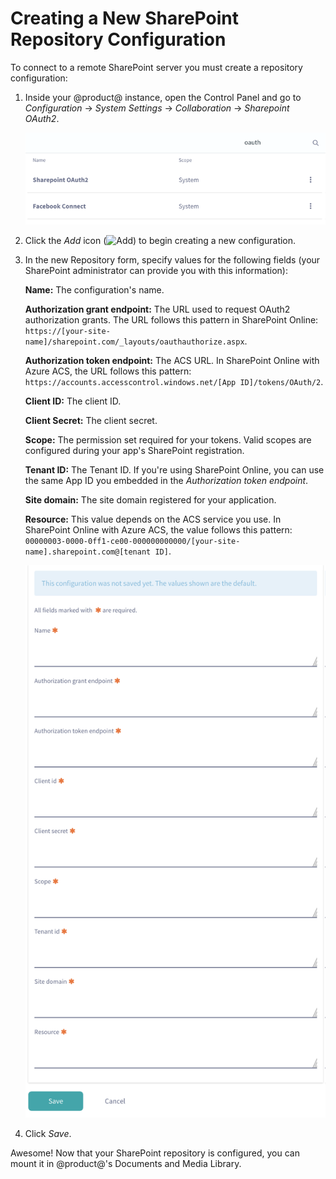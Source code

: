 # Creating a New SharePoint Repository Configuration [](id=creating-a-new-sharepoint-repository-configuration)

To connect to a remote SharePoint server you must create a repository 
configuration: 

1.  Inside your @product@ instance, open the Control Panel and go to 
    *Configuration* &rarr; *System Settings* &rarr; *Collaboration* &rarr; 
    *Sharepoint OAuth2*.
    
    ![Figure 1: Use the *Sharepoint OAuth2* system setting to create a new SharePoint repository configuration.](../../../../images-dxp/sharepoint-system-setting.png)

2.  Click the *Add* icon 
    (![Add](../../../../images-dxp/icon-portlet-add-control.png)) to begin 
    creating a new configuration. 

3.  In the new Repository form, specify values for the following fields (your 
    SharePoint administrator can provide you with this information): 

    **Name:** The configuration's name.

    **Authorization grant endpoint:** The URL used to request OAuth2 
    authorization grants. The URL follows this pattern in SharePoint Online: 
    `https://[your-site-name]/sharepoint.com/_layouts/oauthauthorize.aspx`. 

    **Authorization token endpoint:** The ACS URL. In SharePoint Online with 
    Azure ACS, the URL follows this pattern: 
    `https://accounts.accesscontrol.windows.net/[App ID]/tokens/OAuth/2`.

    **Client ID:** The client ID. 

    **Client Secret:** The client secret. 

    **Scope:** The permission set required for your tokens. Valid scopes are 
    configured during your app's SharePoint registration. 

    **Tenant ID:** The Tenant ID. If you're using SharePoint Online, you can 
    use the same App ID you embedded in the *Authorization token endpoint*. 

    **Site domain:** The site domain registered for your application. 

    **Resource:** This value depends on the ACS service you use. In SharePoint 
    Online with Azure ACS, the value follows this pattern: 
    `00000003-0000-0ff1-ce00-000000000000/[your-site-name].sharepoint.com@[tenant ID]`.

    ![Figure 2: The New Repository form is where you specify access to the remote SharePoint server.](../../../../images-dxp/sharepoint-new-repo-configuration.png)

4.  Click *Save*.

Awesome! Now that your SharePoint repository is configured, you can mount it in 
@product@'s Documents and Media Library. 
